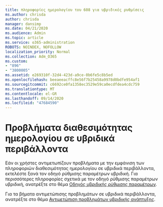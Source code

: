 ```yaml
---
title: πληροφορίες ημερολογίου του 608 για υβριδικές ρυθμίσεις
ms.author: chrisda
author: chrisda
manager: dansimp
ms.date: 04/21/2020
ms.audience: Admin
ms.topic: article
ms.service: o365-administration
ROBOTS: NOINDEX, NOFOLLOW
localization_priority: Normal
ms.collection: Adm_O365
ms.custom:
- "896"
- "3800005"
ms.assetid: e269310f-32d4-423d-a9ce-0b6fe5c8b5ed
ms.openlocfilehash: beeaeeacffc8e56f7b25458a9978d0bdfe954af1
ms.sourcegitcommit: c6692ce0fa1358ec3529e59ca0ecdfdea4cdc759
ms.translationtype: MT
ms.contentlocale: el-GR
ms.lasthandoff: 09/14/2020
ms.locfileid: "47684590"
---
```

# <a name="calendar-freebusy-issues-in-hybrid-environments"></a>Προβλήματα διαθεσιμότητας ημερολογίου σε υβριδικά περιβάλλοντα

Εάν οι χρήστες αντιμετωπίζουν προβλήματα με την εμφάνιση των πληροφοριών διαθεσιμότητας ημερολογίου σε υβριδικά περιβάλλοντα, εκτελέστε ξανά τον οδηγό ρύθμισης παραμέτρων υβριδική. Για περισσότερες πληροφορίες σχετικά με τον οδηγό ρύθμισης παραμέτρων υβριδική, ανατρέξτε στο θέμα [Οδηγός υβριδικής ρύθμισης παραμέτρων](https://go.microsoft.com/fwlink/p/?linkid=528149).

Για τα βήματα αντιμετώπισης προβλημάτων σε υβριδικά περιβάλλοντα, ανατρέξτε στο θέμα [Αντιμετώπιση προβλημάτων υβριδικής ανάπτυξης](https://technet.microsoft.com/library/jj659053.aspx).
